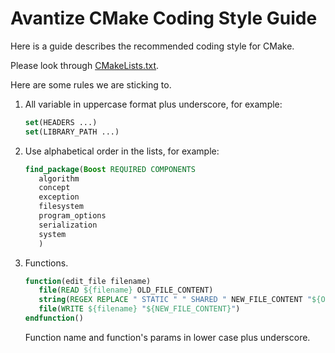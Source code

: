# Avantize CMake Coding Style Guide

Here is a guide describes the recommended coding style for CMake.

Please look through [CMakeLists.txt](src/CMakeLists.txt).

Here are some rules we are sticking to.

1. All variable in uppercase format plus underscore, for example:

   ``` cmake
   set(HEADERS ...)
   set(LIBRARY_PATH ...)
   ```

2. Use alphabetical order in the lists, for example:

   ``` cmake
   find_package(Boost REQUIRED COMPONENTS
      algorithm
      concept
      exception
      filesystem
      program_options
      serialization
      system
      )
   ```
3. Functions.

   ``` cmake
   function(edit_file filename)
      file(READ ${filename} OLD_FILE_CONTENT)
      string(REGEX REPLACE " STATIC " " SHARED " NEW_FILE_CONTENT "${OLD_FILE_CONTENT}")
      file(WRITE ${filename} "${NEW_FILE_CONTENT}")
   endfunction()
   ```
   
   Function name and function's params in lower case plus underscore.
